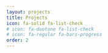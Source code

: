 ```yaml
---
layout: projects
title: Projects
icon: fa-solid fa-list-check
# icon: fa-duotone fa-list-check
# icon: fa-regular fa-bars-progress
order: 2
---
```


